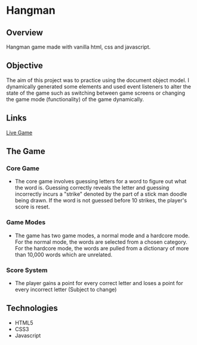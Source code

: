 # Hangman

## Overview

Hangman game made with vanilla html, css and javascript.

## Objective

The aim of this project was to practice using the document object model. I dynamically generated some elements and used event listeners to alter the state of the game such as switching between game screens or changing the game mode (functionality) of the game dynamically.

## Links

[Live Game](https://kriyescodes.github.io/hangman/)

## The Game

### Core Game

- The core game involves guessing letters for a word to figure out what the word is. Guessing correctly reveals the letter and guessing incorrectly incurs a "strike" denoted by the part of a stick man doodle being drawn. If the word is not guessed before 10 strikes, the player's score is reset.

### Game Modes

- The game has two game modes, a normal mode and a hardcore mode. For the normal mode, the words are selected from a chosen category. For the hardcore mode, the words are pulled from a dictionary of more than 10,000 words which are unrelated.

### Score System

- The player gains a point for every correct letter and loses a point for every incorrect letter (Subject to change)

## Technologies

- HTML5
- CSS3
- Javascript

